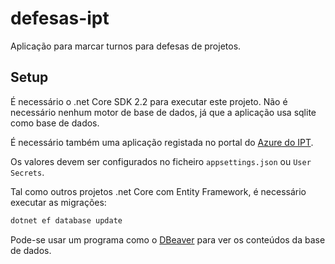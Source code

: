 # defesas-ipt

Aplicação para marcar turnos para defesas de projetos.

## Setup

É necessário o .net Core SDK 2.2 para executar este projeto. Não é necessário nenhum motor de base de dados, já que a aplicação usa sqlite como base de dados.

É necessário também uma aplicação registada no portal do [Azure do IPT](https://portal.azure.com/#blade/Microsoft_AAD_IAM/ActiveDirectoryMenuBlade/RegisteredApps).

Os valores devem ser configurados no ficheiro `appsettings.json` ou `User Secrets`.

Tal como outros projetos .net Core com Entity Framework, é necessário executar as migrações:

```bash
dotnet ef database update
```

Pode-se usar um programa como o [DBeaver](https://dbeaver.io/) para ver os conteúdos da base de dados.
